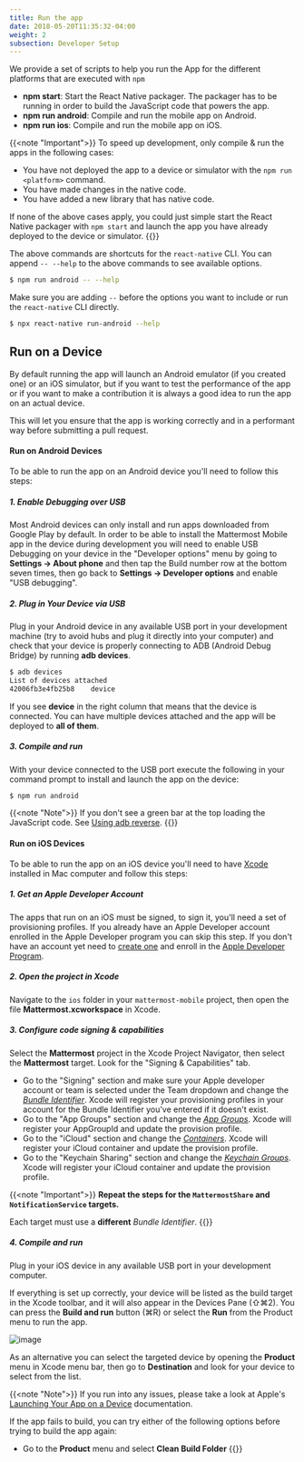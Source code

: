 ```yaml
---
title: Run the app
date: 2018-05-20T11:35:32-04:00
weight: 2
subsection: Developer Setup
---
```


We provide a set of scripts to help you run the App for the different platforms that are executed with `npm`

* **npm start**: Start the React Native packager. The packager has to be running in order to build the JavaScript code that powers the app.
* **npm run android**: Compile and run the mobile app on Android.
* **npm run ios**: Compile and run the mobile app on iOS.

{{<note "Important">}}
To speed up development, only compile & run the apps in the following cases:
- You have not deployed the app to a device or simulator with the `npm run <platform>` command.
- You have made changes in the native code.
- You have added a new library that has native code.

If none of the above cases apply, you could just simple start the React Native packager with `npm start` and 
launch the app you have already deployed to the device or simulator.
{{</note>}}

The above commands are shortcuts for the `react-native` CLI.  You can append `-- --help` to the above commands to see available options.

```sh
$ npm run android -- --help
```
Make sure you are adding `--` before the options you want to include or run the `react-native` CLI directly.
```sh
$ npx react-native run-android --help
```

## Run on a Device

By default running the app will launch an Android emulator (if you created one) or an iOS simulator, but if you want to test the performance of the app or if you want to make a contribution it is always a good idea to run the app on an actual device.

This will let you ensure that the app is working correctly and in a performant way before submitting a pull request.

#### Run on Android Devices

To be able to run the app on an Android device you'll need to follow this steps:

##### 1. Enable Debugging over USB

Most Android devices can only install and run apps downloaded from Google Play by default. In order to be able to install the Mattermost Mobile app in the device during development you will need to enable USB Debugging on your device in the "Developer options" menu by going to **Settings -\> About phone** and then tap the Build number row at the bottom seven times, then go back to **Settings -> Developer options** and enable "USB debugging".

##### 2. Plug in Your Device via USB

Plug in your Android device in any available USB port in your development machine (try to avoid hubs and plug it directly into your computer) and check that your device is properly connecting to ADB (Android Debug Bridge) by running **adb devices**.

```sh
$ adb devices
List of devices attached
42006fb3e4fb25b8    device
```

If you see **device** in the right column that means that the device is connected. You can have multiple devices attached and the app will be deployed to **all of them**.

##### 3. Compile and run

With your device connected to the USB port execute the following in your command prompt to install and launch the app on the device:

```sh
$ npm run android
```

{{<note "Note">}}
If you don't see a green bar at the top loading the JavaScript code. See [Using adb reverse](http://reactnative.dev/docs/running-on-device.html#method-1-using-adb-reverse-recommended).
{{</note>}}

#### Run on iOS Devices

To be able to run the app on an iOS device you'll need to have <a href="https://developer.apple.com/xcode/" target="_blank">Xcode</a> installed in Mac computer and follow this steps:

##### 1. Get an Apple Developer Account
The apps that run on an iOS must be signed, to sign it, you'll need a set of provisioning profiles. If you already have an Apple Developer account enrolled in the Apple Developer program you can skip this step. If you don't have an account yet need to <a href="https://appleid.apple.com/account?appId=632&returnUrl=https%3A%2F%2Fdeveloper.apple.com%2Faccount%2F#!&page=create" target="_blank">create one</a> and enroll in the <a href="https://developer.apple.com/programs/" target="_blank">Apple Developer Program</a>.

##### 2. Open the project in Xcode
Navigate to the `ios` folder in your `mattermost-mobile` project, then open the file **Mattermost.xcworkspace** in Xcode.

##### 3. Configure code signing & capabilities
Select the **Mattermost** project in the Xcode Project Navigator, then select the **Mattermost** target. Look for the "Signing & Capabilities" tab.

* Go to the "Signing" section and make sure your Apple developer account or team is selected under the Team dropdown and change the *<a href="https://developer.apple.com/documentation/appstoreconnectapi/bundle_ids" target="_blank">Bundle Identifier</a>*. Xcode will register your provisioning profiles in your account for the Bundle Identifier you've entered if it doesn't exist.
* Go to the "App Groups" section and change the *<a href="https://developer.apple.com/documentation/bundleresources/entitlements/com_apple_security_application-groups?language=objc" target="_blank">App Groups</a>*. Xcode will register your AppGroupId and update the provision profile.
* Go to the "iCloud" section and change the *<a href="https://developer.apple.com/documentation/bundleresources/entitlements/com_apple_developer_icloud-container-identifiers?language=objc" target="_blank">Containers</a>*. Xcode will register your iCloud container and update the provision profile.
* Go to the "Keychain Sharing" section and change the *<a href="https://developer.apple.com/documentation/bundleresources/entitlements/keychain-access-groups?language=objc" target="_blank">Keychain Groups</a>*. Xcode will register your iCloud container and update the provision profile.

{{<note "Important">}}
**Repeat the steps for the `MattermostShare` and `NotificationService` targets.**

Each target must use a **different** *Bundle Identifier*.
{{</note>}}

##### 4. Compile and run

Plug in your iOS device in any available USB port in your development computer. 

If everything is set up correctly, your device will be listed as the build target in the Xcode toolbar, and it will also appear in the Devices Pane (⇧⌘2). You can press the **Build and run** button (⌘R) or select the **Run** from the Product menu to run the app.

![image](/img/mobile/running_ios.png)

As an alternative you can select the targeted device by opening the **Product** menu in Xcode menu bar, then go to **Destination** and look for your device to select from the list.

{{<note "Note">}}
If you run into any issues, please take a look at Apple's <a href="https://developer.apple.com/library/content/documentation/IDEs/Conceptual/AppDistributionGuide/LaunchingYourApponDevices/LaunchingYourApponDevices.html#//apple_ref/doc/uid/TP40012582-CH27-SW4" target="_blank">Launching Your App on a
Device</a> documentation.

If the app fails to build, you can try either of the following options before trying to build the app again:

- Go to the **Product** menu and select **Clean Build Folder**
{{</note>}}
